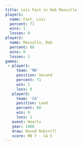 ```yaml
---
title: Lois Fast vs Deb Massullo
player1:             
  name: Fast, Lois   
  percent: 71        
  wins: 1            
  losses: 0          
player2:             
  name: Massullo, Deb
  percent: 88        
  wins: 0            
  losses: 1          
games:
 - player1:          
     team: 'MB'      
     position: Second
     percent: 71     
     win: 1          
     loss: 0         
   player2:        
     team: 'CA'    
     position: Lead
     percent: 88   
     win: 0        
     loss: 1       
   event: Hearts       
   year: 1988          
   draw: Round Robin(7)
   score: MB 7 - CA 5  
---
```

